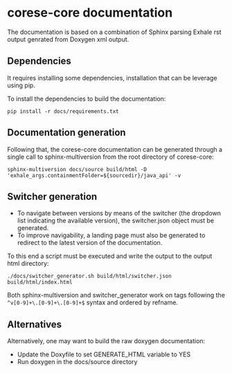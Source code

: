 # corese-core documentation

The documentation is based on a combination of Sphinx parsing Exhale rst output genrated from Doxygen xml output.

## Dependencies

It requires installing some dependencies, installation that can be leverage using pip.

To install the dependencies to build the documentation:

``` shell
pip install -r docs/requirements.txt

```

## Documentation generation

Following that, the corese-core documentation can be generated through a single call to sphinx-multiversion from the root directory of corese-core:

``` shell
sphinx-multiversion docs/source build/html -D 'exhale_args.containmentFolder=${sourcedir}/java_api' -v
```

## Switcher generation

- To navigate between versions by means of the switcher (the dropdown list indicating the available version), the switcher.json object must be generated.
- To improve navigability, a landing page must also be generated to redirect to the latest version of the documentation.

To this end a script must be executed and write the output to the output html directory:

```shell
./docs/switcher_generator.sh build/html/switcher.json build/html/index.html
```

Both sphinx-multiversion and switcher_generator work on tags following the ```^v[0-9]+\.[0-9]+\.[0-9]+$``` syntax and ordered by refname.

## Alternatives

Alternatively, one may want to build the raw doxygen documentation:

- Update the Doxyfile to set GENERATE_HTML variable to YES
- Run doxygen in the docs/source directory
